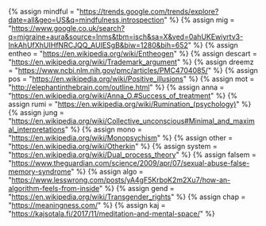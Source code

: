 {%	assign mindful = "https://trends.google.com/trends/explore?date=all&geo=US&q=mindfulness,introspection"	%}
{%	assign mig = "https://www.google.co.uk/search?q=migraine+aura&source=lnms&tbm=isch&sa=X&ved=0ahUKEwiyrtv3-InkAhUfXhUIHfNRCJQQ_AUIESgB&biw=1280&bih=652"		%}
{%	assign entheo = "https://en.wikipedia.org/wiki/Entheogen"	%}
{%	assign descart = "https://en.wikipedia.org/wiki/Trademark_argument"	%}
{%	assign dreemz = "https://www.ncbi.nlm.nih.gov/pmc/articles/PMC4704085/"	%}
{%	assign pos = "https://en.wikipedia.org/wiki/Positive_illusions"		%}
{%	assign mot = "http://elephantinthebrain.com/outline.html"		%}
{%	assign anna = "https://en.wikipedia.org/wiki/Anna_O.#Success_of_treatment"		%}
{%	assign rumi = "https://en.wikipedia.org/wiki/Rumination_(psychology)"		%}
{%	assign jung = "https://en.wikipedia.org/wiki/Collective_unconscious#Minimal_and_maximal_interpretations"		%}
{%	assign mono = "https://en.wikipedia.org/wiki/Monopsychism"		%}
{%	assign other = "https://en.wikipedia.org/wiki/Otherkin"		%}
{%	assign system = "https://en.wikipedia.org/wiki/Dual_process_theory"		%}
{%	assign falsem = "https://www.theguardian.com/science/2009/apr/07/sexual-abuse-false-memory-syndrome"		%}
{%	assign algo = "https://www.lesswrong.com/posts/yA4gF5KrboK2m2Xu7/how-an-algorithm-feels-from-inside"	%}
{%	assign gend = "https://en.wikipedia.org/wiki/Transgender_rights"		%}
{%	assign chap = "https://meaningness.com/"		%}
{%	assign kaj = "https://kajsotala.fi/2017/11/meditation-and-mental-space/"		%}